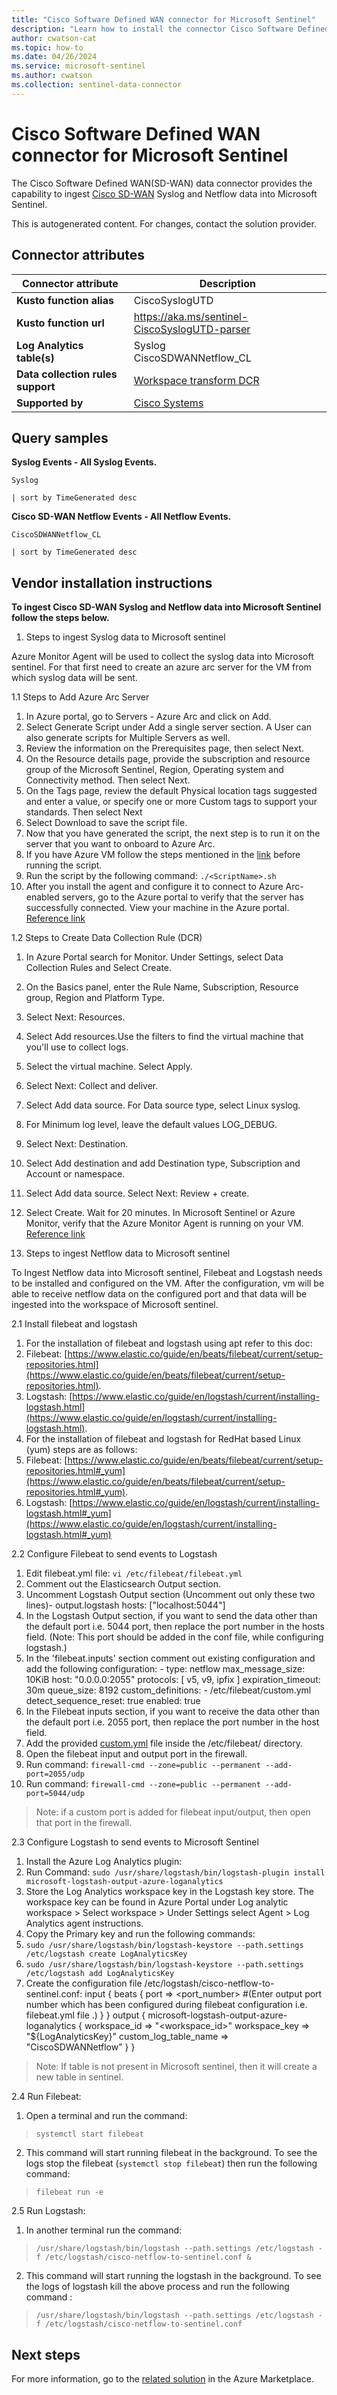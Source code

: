 ```yaml
---
title: "Cisco Software Defined WAN connector for Microsoft Sentinel"
description: "Learn how to install the connector Cisco Software Defined WAN to connect your data source to Microsoft Sentinel."
author: cwatson-cat
ms.topic: how-to
ms.date: 04/26/2024
ms.service: microsoft-sentinel
ms.author: cwatson
ms.collection: sentinel-data-connector
---
```


# Cisco Software Defined WAN connector for Microsoft Sentinel

The Cisco Software Defined WAN(SD-WAN) data connector provides the capability to ingest [Cisco SD-WAN](https://www.cisco.com/c/en_in/solutions/enterprise-networks/sd-wan/index.html) Syslog and Netflow data into Microsoft Sentinel.

This is autogenerated content. For changes, contact the solution provider.

## Connector attributes

| Connector attribute | Description |
| --- | --- |
| **Kusto function alias** | CiscoSyslogUTD |
| **Kusto function url** | https://aka.ms/sentinel-CiscoSyslogUTD-parser |
| **Log Analytics table(s)** | Syslog<br/> CiscoSDWANNetflow_CL<br/> |
| **Data collection rules support** | [Workspace transform DCR](/azure/azure-monitor/logs/tutorial-workspace-transformations-portal) |
| **Supported by** | [Cisco Systems](https://globalcontacts.cloudapps.cisco.com/contacts/contactDetails/en_US/c1o1-c2o2-c3o8) |

## Query samples

**Syslog Events - All Syslog Events.**

   ```kusto
Syslog
 
   | sort by TimeGenerated desc
   ```

**Cisco SD-WAN Netflow Events - All Netflow Events.**

   ```kusto
CiscoSDWANNetflow_CL
 
   | sort by TimeGenerated desc
   ```



## Vendor installation instructions


**To ingest Cisco SD-WAN Syslog and Netflow data into Microsoft Sentinel follow the steps below.**

1. Steps to ingest Syslog data to Microsoft sentinel

Azure Monitor Agent will be used to collect the syslog data into Microsoft sentinel. For that first need to create an azure arc server for the VM from which syslog data will be sent.


1.1 Steps to Add Azure Arc Server

1. In Azure portal, go to Servers - Azure Arc and click on Add.
2. Select Generate Script under Add a single server section. A User can also generate scripts for Multiple Servers as well.
3. Review the information on the Prerequisites page, then select Next.
4. On the Resource details page, provide the subscription and resource group of the Microsoft Sentinel, Region, Operating system and Connectivity method. Then select Next.
5. On the Tags page, review the default Physical location tags suggested and enter a value, or specify one or more Custom tags to support your standards. Then select Next
6. Select Download to save the script file. 
7. Now that you have generated the script, the next step is to run it on the server that you want to onboard to Azure Arc. 
8. If you have Azure VM follow the steps mentioned in the [link](/azure/azure-arc/servers/plan-evaluate-on-azure-virtual-machine) before running the script. 
9. Run the script by the following command: `./<ScriptName>.sh`
10. After you install the agent and configure it to connect to Azure Arc-enabled servers, go to the Azure portal to verify that the server has successfully connected. View your machine in the Azure portal.
[Reference link](/azure/azure-arc/servers/learn/quick-enable-hybrid-vm)

1.2 Steps to Create Data Collection Rule (DCR)

1. In Azure Portal search for Monitor. Under Settings, select Data Collection Rules and Select Create.
2. On the Basics panel, enter the Rule Name, Subscription, Resource group, Region and Platform Type.
3. Select Next: Resources.
4. Select Add resources.Use the filters to find the virtual machine that you&#39;ll use to collect logs.
5. Select the virtual machine. Select Apply.
6. Select Next: Collect and deliver.
7. Select Add data source. For Data source type, select Linux syslog. 
8. For Minimum log level, leave the default values LOG_DEBUG.
9. Select Next: Destination.
10. Select Add destination and add Destination type, Subscription and Account or namespace.
11. Select Add data source. Select Next: Review + create.
12. Select Create. Wait for 20 minutes. In Microsoft Sentinel or Azure Monitor, verify that the Azure Monitor Agent is running on your VM.
[Reference link](/azure/sentinel/forward-syslog-monitor-agent)

2. Steps to ingest Netflow data to Microsoft sentinel

To Ingest Netflow data into Microsoft sentinel, Filebeat and Logstash needs to be installed and configured on the VM. After the configuration, vm will be able to receive netflow data on the configured port and that data will be ingested into the workspace of Microsoft sentinel.


2.1 Install filebeat and logstash

1. For the installation of filebeat and logstash using apt refer to this doc: 
 1. Filebeat: [https://www.elastic.co/guide/en/beats/filebeat/current/setup-repositories.html](https://www.elastic.co/guide/en/beats/filebeat/current/setup-repositories.html). 
 2. Logstash: [https://www.elastic.co/guide/en/logstash/current/installing-logstash.html](https://www.elastic.co/guide/en/logstash/current/installing-logstash.html). 
2. For the installation of filebeat and logstash for RedHat based Linux (yum) steps are as follows: 
 1. Filebeat: [https://www.elastic.co/guide/en/beats/filebeat/current/setup-repositories.html#_yum](https://www.elastic.co/guide/en/beats/filebeat/current/setup-repositories.html#_yum). 
 2. Logstash: [https://www.elastic.co/guide/en/logstash/current/installing-logstash.html#_yum](https://www.elastic.co/guide/en/logstash/current/installing-logstash.html#_yum)

2.2 Configure Filebeat to send events to Logstash

1. Edit filebeat.yml file: `vi /etc/filebeat/filebeat.yml` 
2. Comment out the Elasticsearch Output section. 
3. Uncomment Logstash Output section (Uncomment out only these two lines)-
		output.logstash
		hosts: ["localhost:5044"] 
3. In the Logstash Output section, if you want to send the data other than the default port i.e. 5044 port, then replace the port number in the hosts field. (Note: This port should be added in the conf file, while configuring logstash.) 
4. In the 'filebeat.inputs' section comment out existing configuration and add the following configuration: 
		- type: netflow
		  max_message_size: 10KiB
		  host: "0.0.0.0:2055"
		  protocols: [ v5, v9, ipfix ]
		  expiration_timeout: 30m
		  queue_size: 8192
		  custom_definitions:
		  - /etc/filebeat/custom.yml
		  detect_sequence_reset: true
		  enabled: true 
6. In the Filebeat inputs section, if you want to receive the data other than the default port i.e. 2055 port, then replace the port number in the host field. 
7. Add the provided [custom.yml](https://raw.githubusercontent.com/Azure/Azure-Sentinel/master/Solutions/Cisco%20SD-WAN/Data%20Connectors/custom.yml) file inside the /etc/filebeat/ directory. 
8. Open the filebeat input and output port in the firewall. 
 1. Run command: `firewall-cmd --zone=public --permanent --add-port=2055/udp` 
 2. Run command: `firewall-cmd --zone=public --permanent --add-port=5044/udp` 
> Note: if a custom port is added for filebeat input/output, then open that port in the firewall.

2.3 Configure Logstash to send events to Microsoft Sentinel

1. Install the Azure Log Analytics plugin: 
 1. Run Command: `sudo /usr/share/logstash/bin/logstash-plugin install microsoft-logstash-output-azure-loganalytics` 
3. Store the Log Analytics workspace key in the Logstash key store. The workspace key can be found in Azure Portal under Log analytic workspace > Select workspace > Under Settings select Agent > Log Analytics agent instructions. 
4. Copy the Primary key and run the following commands: 
 1. `sudo /usr/share/logstash/bin/logstash-keystore --path.settings /etc/logstash create LogAnalyticsKey` 
 2. `sudo /usr/share/logstash/bin/logstash-keystore --path.settings /etc/logstash add LogAnalyticsKey` 
5. Create the configuration file /etc/logstash/cisco-netflow-to-sentinel.conf: 
		input {
		    beats {
		        port => <port_number> #(Enter output port number which has been configured during filebeat configuration i.e. filebeat.yml file .)
		     }
		}
		output {
		    microsoft-logstash-output-azure-loganalytics {
		        workspace_id => "<workspace_id>"
		        workspace_key => "${LogAnalyticsKey}"
		        custom_log_table_name => "CiscoSDWANNetflow"
		    }
		} 
> Note: If table is not present in Microsoft sentinel, then it will create a new table in sentinel.

2.4 Run Filebeat:

1. Open a terminal and run the command: 
> `systemctl start filebeat` 

2. This command will start running filebeat in the background. To see the logs stop the filebeat (`systemctl stop filebeat`) then run the following command: 
> `filebeat run -e`

2.5 Run Logstash:

1. In another terminal run the command: 
> `/usr/share/logstash/bin/logstash --path.settings /etc/logstash -f /etc/logstash/cisco-netflow-to-sentinel.conf &` 

2. This command will start running the logstash in the background. To see the logs of logstash kill the above process and run the following command : 
> `/usr/share/logstash/bin/logstash --path.settings /etc/logstash -f /etc/logstash/cisco-netflow-to-sentinel.conf`



## Next steps

For more information, go to the [related solution](https://azuremarketplace.microsoft.com/en-us/marketplace/apps/cisco.cisco-catalyst-sdwan-sentinel?tab=Overview) in the Azure Marketplace.
